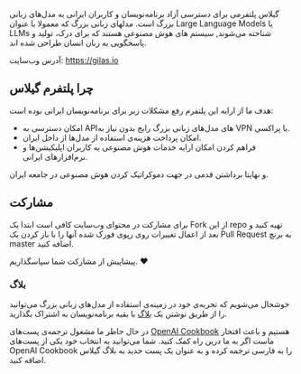 
گیلاس پلتفرمی برای دسترسی آزاد برنامه‌نویسان و کاربران ایرانی به مدل‌های زبانی بزرگ است. مدلهای زبانی بزرگ که معمولا با عنوان Large Language Models یا LLMs شناخته می‌شوند, سیستم های هوش مصنوعی هستند که برای درک، تولید و پاسخگویی به زبان انسان طراحی شده اند.

آدرس وب‌سایت: https://gilas.io

## چرا پلتفرم گیلاس

هدف ما از ارايه این پلتفرم رفع مشکلات زیر برای برنامه‌نویسان ایرانی بوده است:

- امکان دسترسی به APIهای مدل‌های زبانی بزرگ رایج بدون نیاز به VPN یا پراکسی.
- امکان پرداخت هزینه‌ی استفاده از مدل‌ها از داخل ایران.
- فراهم کردن امکان ارایه خدمات هوش مصنوعی به کاربران اپلیکیشن‌ها و نرم‌افزارهای ایرانی.

و نهایتا برداشتن قدمی در جهت دموکراتیک کردن هوش مصنوعی در جامعه ایران.

## مشارکت

برای مشارکت در محتوای وب‌سایت کافی است ابتدا یک Fork از این repo تهیه کنید و بعد از اعمال تغییرات روی رپوی فورک شده آنها را با باز کردن یک Pull Request به برنچ master اضافه کنید.

پیشاپیش از مشارکت شما سپاسگذاریم. ❤️


### بلاگ
خوشحال می‌شویم که تجربه‌ی خود در زمینه‌ی استفاده از مدل‌های زبانی بزرگ می‌توانید را از طریق نوشتن یک [بلاگ](/content/posts) با بقیه برنامه‌نویسان به اشتراک بگذارید.

در حال حاظر ما مشغول ترجمه‌ی پست‌های [OpenAI Cookbook](https://cookbook.openai.com/) هستیم و باعث افتخار ماست اگر به ما درین راه کمک کنید. شما می‌توانید به انتخاب خود یکی از پست‌های OpenAI Cookbook را به فارسی ترجمه کرده و به عنوان یک پست جدید به بلاگ گیلاس اضافه کنید.


